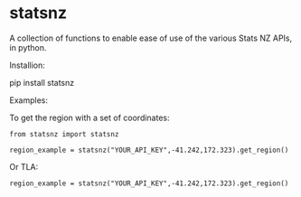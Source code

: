 # statsnz

A collection of functions to enable ease of use of the various Stats NZ APIs, in python.

Installion:

  pip install statsnz

Examples:

  To get the region with a set of coordinates:

    from statsnz import statsnz

    region_example = statsnz("YOUR_API_KEY",-41.242,172.323).get_region()


  Or TLA:

    region_example = statsnz("YOUR_API_KEY",-41.242,172.323).get_region()
